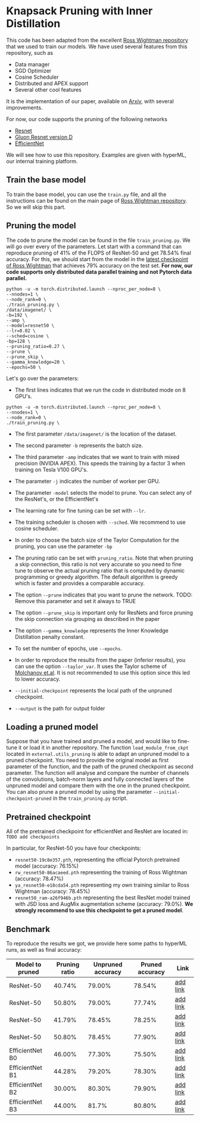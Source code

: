 # Knapsack Pruning with Inner Distillation

This code has been adapted from the excellent [Ross Wightman repository](https://github.com/rwightman/pytorch-image-models)
that we used to train our models. We have used several features from this repository, such as 
* Data manager
* SGD Optimizer
* Cosine Scheduler
* Distributed and APEX support
* Several other cool features

It is the implementation of our paper, available on [Arxiv](https://arxiv.org/abs/2002.08258), with several improvements.

For now, our code supports the pruning of the following networks
* [Resnet](https://arxiv.org/abs/1512.03385)
* [Gluon Resnet version D](https://arxiv.org/abs/1812.01187)
* [EfficientNet](https://arxiv.org/abs/1905.11946)

We will see how to use this repository.
Examples are given with hyperML, our internal training platform.

## Train the base model

To train the base model, you can use the `train.py` file, and all the instructions can be found on the main page of 
[Ross Wightman repository](https://github.com/rwightman/pytorch-image-models). So we will skip this part.

## Pruning the model

The code to prune the model can be found in the file `train_pruning.py`. We will go over every of the parameters. 
Let start with a command that can reproduce pruning of 41% of the FLOPS of ResNet-50 and get 78.54% final accuracy.
For this, we should start from the model in the
[latest checkpoint of Ross Wightman](https://github.com/rwightman/pytorch-image-models/releases/download/v0.1-weights/resnet50_ram-a26f946b.pth)
that achieves 79% accuracy on the test set. 
**For now, our code supports only distributed data parallel training and not Pytorch data parallel.**


```
python -u -m torch.distributed.launch --nproc_per_node=8 \
--nnodes=1 \
--node_rank=0 \
./train_pruning.py \
/data/imagenet/ \
-b=192 \
--amp \
--model=resnet50 \
--lr=0.02 \
--sched=cosine \
-bp=128 \
--pruning_ratio=0.27 \
--prune \
--prune_skip \
--gamma_knowledge=20 \
--epochs=50 \
```

Let's go over the parameters:

* The first lines indicates that we run the code in distributed mode on 8 GPU's. 
```
python -u -m torch.distributed.launch --nproc_per_node=8 \
--nnodes=1 \
--node_rank=0 \
./train_pruning.py \
```

* The first parameter `/data/imagenet/` is the location of the dataset. 

* The second parameter `-b` represents the batch size.

* The third parameter `-amp` indicates that we want to train with mixed precision (NVIDIA APEX). This speeds the training
by a factor 3 when training on Tesla V100 GPU's.

* The parameter `-j` indicates the number of worker per GPU.

* The parameter `-model` selects the model to prune. You can select any of the ResNet's, or the EfficientNet's

* The learning rate for fine tuning can be set with `--lr`.

* The training scheduler is chosen with `--sched`. We recommend to use cosine scheduler.

* In order to choose the batch size of the Taylor Computation for the pruning, you can use the parameter `-bp`

* The pruning ratio can be set with `pruning_ratio`. Note that when pruning a skip connection, this ratio is not very 
accurate so you need to fine tune to observe the actual pruning ratio that is computed by dynamic programming or greedy
algorithm. The default algorithm is greedy which is faster and provides a comparable accuracy.

* The option `--prune` indicates that you want to prune the network. TODO: Remove this parameter and set it always to TRUE

* The option `--prune_skip` is important only for ResNets and force pruning the skip connection via grouping as described
in the paper

* The option `--gamma_knowledge` represents the Inner Knowledge Distillation penalty constant.
* To set the number of epochs, use `--epochs`. 

* In order to reproduce the results from the paper (inferior results), you can use the option 
`--taylor_var`. It uses the Taylor scheme of [Molchanov et.al](https://arxiv.org/abs/1611.06440). It is not recommended to use this option since this led to
lower accuracy.   

* `--initial-checkpoint` represents the local path of the unpruned checkpoint.
* `--output` is the path for output folder


## Loading a pruned model
Suppose that you have trained and pruned a model, and would like to fine-tune it or load it in another repository.
The function `load_module_from_ckpt` located in `external.utils_pruning` is able to adapt an unpruned model to a pruned 
checkpoint. You need to provide the original model as first parameter of the function, and the path of the pruned
checkpoint as second parameter. The function will analyse and compare the number of channels of the convolutions, 
batch-norm layers and fully connected layers of the unpruned model and compare them with the one in the pruned checkpoint.
You can also prune a pruned model by using the parameter `--initial-checkpoint-pruned` 
in the `train_pruning.py` script.

## Pretrained checkpoint 
All of the pretrained checkpoint for efficientNet and ResNet are located in:
`TODO add checkpoints`

In particular, for ResNet-50 you have four checkpoints:
* `resnet50-19c8e357.pth`, representing the official Pytorch pretrained model (accuracy: 76.15%)
* `rw_resnet50-86acaeed.pth` representing the training of Ross Wightman  (accuracy: 78.47%)
* `ya_resnet50-e18cda54.pth` representing my own training similar to Ross Wightman (accuracy: 78.45%)
* `resnet50_ram-a26f946b.pth` representing the best ResNet model trained with JSD loss and AugMix augmentation scheme
 (accuracy: 79.0%). **We strongly recommend to use this checkpoint to get a pruned model**.

## Benchmark
To reproduce the results we got, we provide here some paths to hyperML runs, as well as final accuracy:

Model to pruned | Pruning ratio | Unpruned accuracy |Pruned accuracy | Link
---|---|---|---|---|
ResNet-50| 40.74% | 79.00% | 78.54% | [add link](https://hyperml.alibaba-inc.com/job/38458)
ResNet-50| 50.80% | 79.00% | 77.74% | [add link](https://hyperml.alibaba-inc.com/job/38551)
ResNet-50| 41.79% | 78.45% | 78.25% | [add link](https://hyperml.alibaba-inc.com/job/38555)
ResNet-50| 50.80% | 78.45% | 77.90% | [add link](https://hyperml.alibaba-inc.com/job/38557)
EfficientNet B0 | 46.00% | 77.30% | 75.50% | [add link](https://hyperml.alibaba-inc.com/job/34240)
EfficientNet B1 | 44.28% | 79.20% | 78.30% | [add link](https://hyperml.alibaba-inc.com/job/33970)
EfficientNet B2 | 30.00% | 80.30% | 79.90% | [add link](https://hyperml.alibaba-inc.com/job/33987)
EfficientNet B3 | 44.00% | 81.7% | 80.80% | [add link](https://hyperml.alibaba-inc.com/job/32497)



